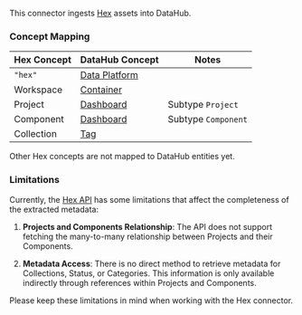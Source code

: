 This connector ingests [Hex](https://hex.tech/) assets into DataHub.

### Concept Mapping

| Hex Concept | DataHub Concept                                                                                    | Notes               |
|-------------|----------------------------------------------------------------------------------------------------|---------------------|
| `"hex"`     | [Data Platform](https://datahubproject.io/docs/generated/metamodel/entities/dataplatform/)         |                     |
| Workspace   | [Container](https://datahubproject.io/docs/generated/metamodel/entities/container/)                |  |
| Project     | [Dashboard](https://datahubproject.io/docs/generated/metamodel/entities/dashboard/)                | Subtype `Project`   |
| Component   | [Dashboard](https://datahubproject.io/docs/generated/metamodel/entities/dashboard/)                | Subtype `Component` |
| Collection  | [Tag](https://datahubproject.io/docs/generated/metamodel/entities/Tag/)                            |  |

Other Hex concepts are not mapped to DataHub entities yet.

### Limitations

Currently, the [Hex API](https://learn.hex.tech/docs/api/api-reference) has some limitations that affect the completeness of the extracted metadata:

1. **Projects and Components Relationship**: The API does not support fetching the many-to-many relationship between Projects and their Components.

2. **Metadata Access**: There is no direct method to retrieve metadata for Collections, Status, or Categories. This information is only available indirectly through references within Projects and Components.

Please keep these limitations in mind when working with the Hex connector.